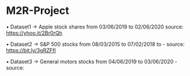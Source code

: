 # M2R-Project

• Dataset1 -> Apple stock shares from 03/06/2019 to 02/06/2020 source: https://yhoo.it/2Br0rQh

• Dataset2 -> S&P 500 stocks from 08/03/2015 to 07/02/2018 to - source: https://bit.ly/3gRZFfl

• Dataset3 -> General motors stocks from 04/06/2019 to 03/06/2020 - source: 
